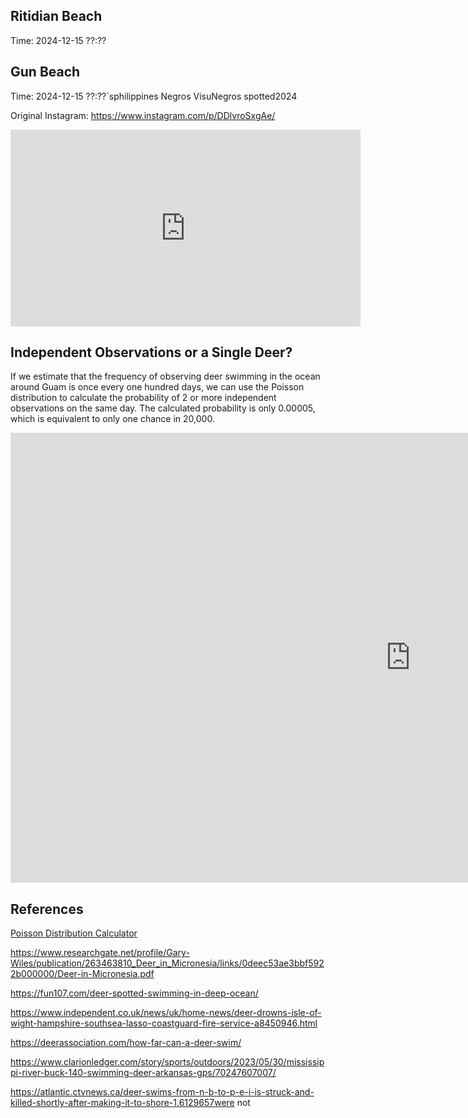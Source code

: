 ## Ritidian Beach

Time: 2024-12-15 ??:??

## Gun Beach

Time: 2024-12-15 ??:??`sphilippines
Negros VisuNegros spotted2024


Original  Instagram: https://www.instagram.com/p/DDlvroSxgAe/




<iframe width="560" height="315" src="https://www.youtube.com/embed/m5eNtKHOzM0?si=CEeLXjANfJnFusmF" title="YouTube video player" frameborder="0" allow="accelerometer; autoplay; clipboard-write; encrypted-media; gyroscope; picture-in-picture; web-share" referrerpolicy="strict-origin-when-cross-origin" allowfullscreen></iframe>






## Independent Observations or a Single Deer?

If we estimate that the frequency of observing deer swimming in the ocean around Guam  is once every one hundred days, we can use the Poisson distribution to calculate the probability of 2 or more independent observations on the same day. The calculated probability is only 0.00005, which is equivalent to only one chance in 20,000.



<iframe width="1280" height="720" src="https://www.youtube.com/embed/2IvryVseF3c" title="Bodysurfing Deer" frameborder="0" allow="accelerometer; autoplay; clipboard-write; encrypted-media; gyroscope; picture-in-picture; web-share" referrerpolicy="strict-origin-when-cross-origin" allowfullscreen></iframe>





## References

[Poisson Distribution Calculator](https://stattrek.com/online-calculator/poisson)

https://www.researchgate.net/profile/Gary-Wiles/publication/263463810_Deer_in_Micronesia/links/0deec53ae3bbf5922b000000/Deer-in-Micronesia.pdf

https://fun107.com/deer-spotted-swimming-in-deep-ocean/

https://www.independent.co.uk/news/uk/home-news/deer-drowns-isle-of-wight-hampshire-southsea-lasso-coastguard-fire-service-a8450946.html

https://deerassociation.com/how-far-can-a-deer-swim/

https://www.clarionledger.com/story/sports/outdoors/2023/05/30/mississippi-river-buck-140-swimming-deer-arkansas-gps/70247607007/

https://atlantic.ctvnews.ca/deer-swims-from-n-b-to-p-e-i-is-struck-and-killed-shortly-after-making-it-to-shore-1.6129657were not







